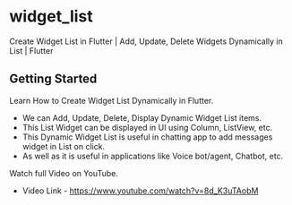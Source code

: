 # widget_list

Create Widget List in Flutter | Add, Update, Delete Widgets Dynamically in List | Flutter

## Getting Started

Learn How to Create Widget List Dynamically in Flutter.
- We can Add, Update, Delete, Display Dynamic Widget List items.
- This List Widget can be displayed in UI using Column, ListView, etc.
- This Dynamic Widget List is useful in chatting app to add messages widget in List on click.
- As well as it is useful in applications like Voice bot/agent, Chatbot, etc.

Watch full Video on YouTube.
- Video Link - https://www.youtube.com/watch?v=8d_K3uTAobM